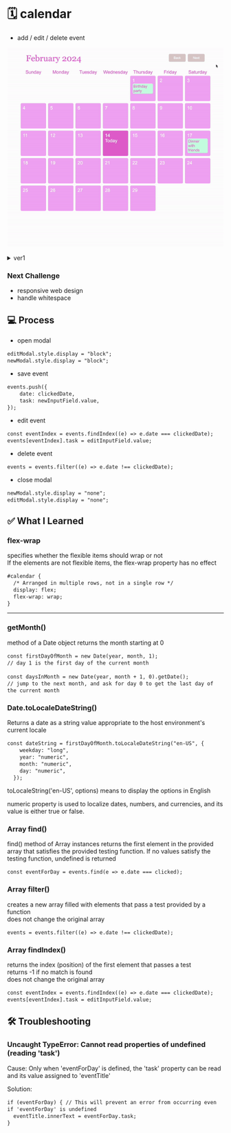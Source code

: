 # 🗓️ calendar

- add / edit / delete event

![Alt text](calendar.gif)

<details>
<summary>ver1</summary>
<div markdown="1">

![Alt text](calendar_1.gif)

</div>
</details>

### Next Challenge

- responsive web design
- handle whitespace

## 💻 Process

- open modal

```
editModal.style.display = "block";
newModal.style.display = "block";
```

- save event

```
events.push({
    date: clickedDate,
    task: newInputField.value,
});
```

- edit event

```
const eventIndex = events.findIndex((e) => e.date === clickedDate);
events[eventIndex].task = editInputField.value;
```

- delete event

```
events = events.filter((e) => e.date !== clickedDate);
```

- close modal

```
newModal.style.display = "none";
editModal.style.display = "none";
```

## ✅ What I Learned

### flex-wrap

specifies whether the flexible items should wrap or not<br>
If the elements are not flexible items, the flex-wrap property has no effect

```
#calendar {
  /* Arranged in multiple rows, not in a single row */
  display: flex;
  flex-wrap: wrap;
}
```

<hr>

### getMonth()

method of a Date object returns the month starting at 0

```
const firstDayOfMonth = new Date(year, month, 1);
// day 1 is the first day of the current month

const daysInMonth = new Date(year, month + 1, 0).getDate();
// jump to the next month, and ask for day 0 to get the last day of the current month
```

### Date.toLocaleDateString()

Returns a date as a string value appropriate to the host environment's current locale

```
const dateString = firstDayOfMonth.toLocaleDateString("en-US", {
    weekday: "long",
    year: "numeric",
    month: "numeric",
    day: "numeric",
  });
```

toLocaleString('en-US', options) means to display the options in English

numeric property is used to localize dates, numbers, and currencies, and its value is either true or false.

### Array find()

find() method of Array instances returns the first element in the provided array that satisfies the provided testing function. If no values satisfy the testing function, undefined is returned

```
const eventForDay = events.find(e => e.date === clicked);
```

### Array filter()

creates a new array filled with elements that pass a test provided by a function<br>
does not change the original array

```
events = events.filter((e) => e.date !== clickedDate);
```

### Array findIndex()

returns the index (position) of the first element that passes a test<br>
returns -1 if no match is found<br>
does not change the original array

```
const eventIndex = events.findIndex((e) => e.date === clickedDate);
events[eventIndex].task = editInputField.value;
```

## 🛠️ Troubleshooting

### Uncaught TypeError: Cannot read properties of undefined (reading 'task')

Cause: Only when 'eventForDay' is defined, the 'task' property can be read and its value assigned to 'eventTitle'

Solution:

```
if (eventForDay) { // This will prevent an error from occurring even if 'eventForDay' is undefined
  eventTitle.innerText = eventForDay.task;
}
```
